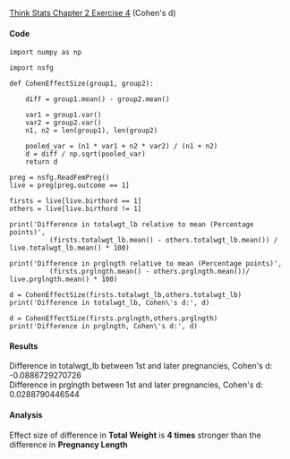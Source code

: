 [Think Stats Chapter 2 Exercise 4](http://greenteapress.com/thinkstats2/html/thinkstats2003.html#toc24) (Cohen's d)

#### Code
```  
import numpy as np

import nsfg

def CohenEffectSize(group1, group2):
    
    diff = group1.mean() - group2.mean()

    var1 = group1.var()
    var2 = group2.var()
    n1, n2 = len(group1), len(group2)

    pooled_var = (n1 * var1 + n2 * var2) / (n1 + n2)
    d = diff / np.sqrt(pooled_var)
    return d

preg = nsfg.ReadFemPreg()
live = preg[preg.outcome == 1]

firsts = live[live.birthord == 1]
others = live[live.birthord != 1]

print('Difference in totalwgt_lb relative to mean (Percentage points)', 
          (firsts.totalwgt_lb.mean() - others.totalwgt_lb.mean()) / live.totalwgt_lb.mean() * 100)

print('Difference in prglngth relative to mean (Percentage points)', 
          (firsts.prglngth.mean() - others.prglngth.mean())/ live.prglngth.mean() * 100)

d = CohenEffectSize(firsts.totalwgt_lb,others.totalwgt_lb)
print('Difference in totalwgt_lb, Cohen\'s d:', d)

d = CohenEffectSize(firsts.prglngth,others.prglngth)
print('Difference in prglngth, Cohen\'s d:', d)
```
#### Results
Difference in totalwgt\_lb between 1st and later pregnancies, Cohen's d: -0.0886729270726    
Difference in prglngth between 1st and later pregnancies, Cohen's d: 0.0288790446544

#### Analysis
Effect size of difference in **Total Weight** is **4 times** stronger than the difference in **Pregnancy Length** 
